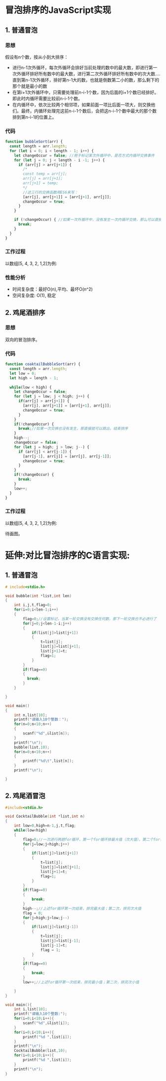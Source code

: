 # 冒泡排序的JavaScript实现

## 1. 普通冒泡
### 思想
假设有n个数，按从小到大排序：
- 进行n-1次外循环，每次外循环会排好当前处理的数中的最大数，即进行第一次外循环排好所有数中的最大数，进行第二次外循环排好所有数中的次大数....直到第n-1次外循环，排好第n-1大的数，也就是倒数第二小的数，那么剩下的那个就是最小的数
- 在第i+1次外循环中，只需要处理前n-i-1个数，因为后面的i+1个数已经排好。即此时内循环需要比较前n-i-1个数。
- 在内循环中，依次比较两个相邻项，如果前面一项比后面一项大，则交换他们。最终，内循环处理完这前n-i-1个数后，会把这n-i-1个数中最大的那个数排到第n-i-1的位置上。

### 代码

```js
function bubbleSort(arr) {
  const length = arr.length;
  for (let i = 0; i < length - 1; i++) {
    let changeOccur = false; //用于标记某次外循环中，是否方式内循环交换事件
    for (let j = 0; j < length - i -1; j++) {
      if (arr[j] > arr[j+1]) {
        /*
        const temp = arr[j]; 
        arr[j] = arr[j+1];
        arr[j+1] = temp; 
        */
        //这三行的交换函数用ES6来写：
        [arr[j], arr[j+1]] = [arr[j+1], arr[j]];
        changeOccur = true;
      }
    }

    if (!changeOccur) { //如果一次外循环中，没有发生一次内循环交换，那么可以直接结束排序比较
      break;
    }
  }
}
```

### 工作过程
以数组[5, 4, 3, 2, 1,2]为例:

### 性能分析
- 时间复杂度：最好O(n),平均、最坏O(n^2)
- 空间复杂度: O(1),  稳定

## 2. 鸡尾酒排序
### 思想
双向的冒泡排序。

### 代码

```js
function coaktailBubbleSort(arr) {
  const length = arr.length;
  let low = 0;
  let high = length - 1;
  
  while(low < high) {
    let changeOccur = false;
    for (let j = low; j < high; j++) {
      if(arr[j] > arr[j+1]) {
        [arr[j], arr[j+1]] = [arr[j+1], arr[j]];
        changeOccur = true;
      }
    }
    if(!changeOccur) {
      break;//如果一次交换也没有发生，那直接就可以跳出，结束排序
    }
    high--;
    changeOccur = false;
    for (let j = high; j > low; j--) {
      if (arr[j] < arr[j-1]) {
        [arr[j-1], arr[j]] = [arr[j], arr[j-1]];
        changeOccur = true;
      }
    }
    if(!changeOccur) {
      break;
    }
    low++;
  }
}
```

### 工作过程
以数组[5, 4, 3, 2, 1,2]为例:

待画图。


# 延伸:对比冒泡排序的C语言实现:

## 1. 普通冒泡
```c
# include<stdio.h>

void bubble(int *list,int len)
{
    int i,j,t,flag=0;
    for(i=0;i<len-1;i++)
    {
        flag=0;//设置标记，当某一轮交换没有交换任何数，那下一轮交换也不必进行了
        for(j=0;j<len-1-i;j++)
        {
            if(list[j]>list[j+1])
            {
                t=list[j];
                list[j]=list[j+1];
                list[j+1]=t;
                flag=1;
            }           
        }
        if(flag==0)
        {
          break;
        }
    }

}

void main()
{
    int n,list[10];
    printf("请输入10个整数：");
    for(n=0;n<10;n++)
    {
        scanf("%d",&list[n]);
    }
    printf("\n");
    bubble(list,10);
    for(n=0;n<10;n++)
    {
        printf("%d\t",list[n]);
    }
    printf("\n");

}
```

## 2. 鸡尾酒冒泡
```c
#include<stdio.h>

void CocktailBubble(int *list,int n)
{
    int low=0,high=n-1,j,t,flag;
    while(low<high)
    {
        flag=0;//一次进行两趟for循环，第一个for循环排最大值（次大值），第二个for循环排最小值（次小值），只要其中一趟没有交换任何数字就可以结束排序
        for(j=low;j<high;j++)
        {
            if(list[j]>list[j+1])
            {
                t=list[j];
                list[j]=list[j+1];
                list[j+1]=t;
                flag=1;
            }
        }
        if(flag==0)
        {
            break;
        }
        high--;//上述for循环第一次结束，排完最大值；第二次，排完次大值
        flag = 0;
        for(j=high;j>low;j--)
        {
            if(list[j]<list[j-1])
            {
                t=list[j];
                list[j]=list[j-1];
                list[j-1]=t;
                flag = 1;
            }
        }
        if(flag==0)
        {
            break;
        }
        low++;//上述for循环第一次结束，排完最小值；第二次，排完次小值

    }
}

void main(){
    int i,list[10];
    printf("请输入10个整数:");
    for(i=0;i<10;i++){
        scanf("%d",&list[i]);
    }
    for(i=0;i<10;i++){
        printf("%d ",list[i]);
    }
    printf("\n");
    CocktailBubble(list,10);
    for(i=0;i<10;i++){
        printf("%d ",list[i]);
    }
    printf("\n");
}
```